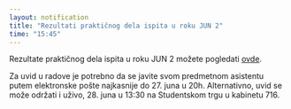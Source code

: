 ```yaml
---
layout: notification
title: "Rezultati praktičnog dela ispita u roku JUN 2"
time: "15:45"
---
```


Rezultate praktičnog dela ispita u roku JUN 2 možete pogledati [ovde](../../../ispiti/rezultati/prakticni/jun2.pdf).

Za uvid u radove je potrebno da se javite svom predmetnom asistentu putem elektronske pošte najkasnije do 27. juna u 20h. Alternativno, uvid se može održati i uživo, 28. juna u 13:30 na Studentskom trgu u kabinetu 716.
